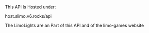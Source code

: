 This API Is Hosted under:

host.slimo.v6.rocks/api

The LimoLights are an Part of this API and of the limo-games website